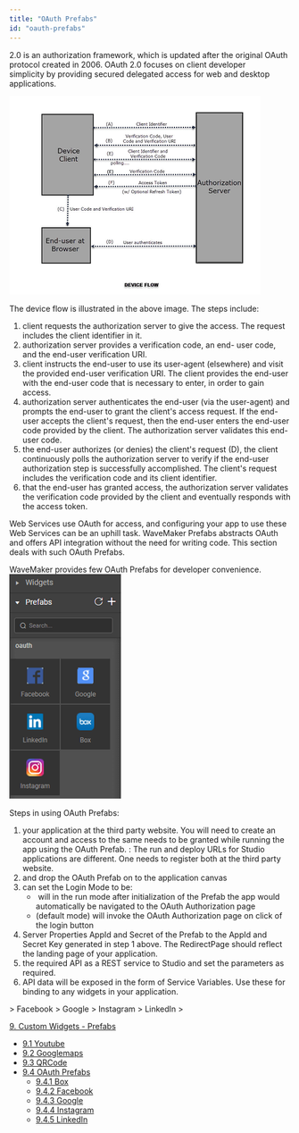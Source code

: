 ```yaml
---
title: "OAuth Prefabs"
id: "oauth-prefabs"
---
```


2.0 is an authorization framework, which is updated after the original OAuth protocol created in 2006. OAuth 2.0 focuses on client developer simplicity by providing secured delegated access for web and desktop applications.

[![](../assets/instagram-design-flow.png)](../assets/instagram-design-flow.png)

The device flow is illustrated in the above image. The steps include:

1. client requests the authorization server to give the access. The request includes the client identifier in it.
2. authorization server provides a verification code, an end- user code, and the end-user verification URI.
3. client instructs the end-user to use its user-agent (elsewhere) and visit the provided end-user verification URI. The client provides the end-user with the end-user code that is necessary to enter, in order to gain access.
4. authorization server authenticates the end-user (via the user-agent) and prompts the end-user to grant the client's access request. If the end-user accepts the client's request, then the end-user enters the end-user code provided by the client. The authorization server validates this end-user code.
5. the end-user authorizes (or denies) the client's request (D), the client continuously polls the authorization server to verify if the end-user authorization step is successfully accomplished. The client's request includes the verification code and its client identifier.
6. that the end-user has granted access, the authorization server validates the verification code provided by the client and eventually responds with the access token.

Web Services use OAuth for access, and configuring your app to use these Web Services can be an uphill task. WaveMaker Prefabs abstracts OAuth and offers API integration without the need for writing code. This section deals with such OAuth Prefabs.

WaveMaker provides few OAuth Prefabs for developer convenience. [![](../assets/OAuth.png)](../assets/OAuth.png)

Steps in using OAuth Prefabs:

1. your application at the third party website. You will need to create an account and access to the same needs to be granted while running the app using the OAuth Prefab. : The run and deploy URLs for Studio applications are different. One needs to register both at the third party website.
2. and drop the OAuth Prefab on to the application canvas
3. can set the Login Mode to be:
    -  will in the run mode after initialization of the Prefab the app would automatically be navigated to the OAuth Authorization page
    - (default mode) will invoke the OAuth Authorization page on click of the login button
4. Server Properties AppId and Secret of the Prefab to the AppId and Secret Key generated in step 1 above. The RedirectPage should reflect the landing page of your application.
5. the required API as a REST service to Studio and set the parameters as required.
6. API data will be exposed in the form of Service Variables. Use these for binding to any widgets in your application.

\> Facebook > Google > Instagram > LinkedIn >

[9\. Custom Widgets - Prefabs](/learn/app-development/widgets/widget-library/#prefabs)

- [9.1 Youtube](/learn/app-development/widgets/prefab/youtube/)
- [9.2 Googlemaps](/learn/app-development/widgets/prefab/googlemaps/)
- [9.3 QRCode](/learn/app-development/widgets/prefab/qrcode/)
- [9.4 OAuth Prefabs](/learn/app-development/widgets/prefab/oauth-prefabs/)
    - [9.4.1 Box](/learn/app-development/widgets/prefab/oauth-prefabs/box/)
    - [9.4.2 Facebook](/learn/app-development/widgets/prefab/oauth-prefabs/facebook/)
    - [9.4.3 Google](/learn/app-development/widgets/prefab/oauth-prefabs/google/)
    - [9.4.4 Instagram](learn/app-development/widgets/prefab/oauth-prefabs/instagram/)
    - [9.4.5 LinkedIn](/learn/app-development/widgets/prefab/oauth-prefabs/linkedin/)
